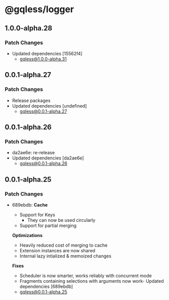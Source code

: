 # @gqless/logger

## 1.0.0-alpha.28

### Patch Changes

- Updated dependencies [15562f4]
  - gqless@1.0.0-alpha.31

## 0.0.1-alpha.27

### Patch Changes

- Release packages
- Updated dependencies [undefined]
  - gqless@0.0.1-alpha.27

## 0.0.1-alpha.26

### Patch Changes

- da2ae6e: re-release
- Updated dependencies [da2ae6e]
  - gqless@0.0.1-alpha.26

## 0.0.1-alpha.25

### Patch Changes

- 689ebdb: **Cache**

  - Support for Keys
    - They can now be used circularly
  - Support for partial merging

  **Optimizations**

  - Heavily reduced cost of merging to cache
  - Extension instances are now shared
  - Internal lazy intialized & memoized changes

  **Fixes**

  - Scheduler is now smarter, works reliably with concurrent mode
  - Fragments containing selections with arguments now work- Updated dependencies [689ebdb]
  - gqless@0.0.1-alpha.25

